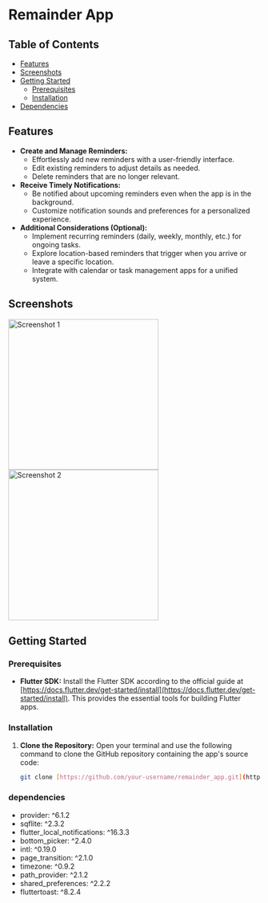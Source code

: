 # Remainder App

## Table of Contents

* [Features](#features)
* [Screenshots](#screenshots) 
* [Getting Started](#getting-started)
    * [Prerequisites](#prerequisites)
    * [Installation](#installation)
* [Dependencies](#dependencies)

## Features

* **Create and Manage Reminders:**
    * Effortlessly add new reminders with a user-friendly interface.
    * Edit existing reminders to adjust details as needed.
    * Delete reminders that are no longer relevant.
* **Receive Timely Notifications:**
    * Be notified about upcoming reminders even when the app is in the background.
    * Customize notification sounds and preferences for a personalized experience.
* **Additional Considerations (Optional):**
    * Implement recurring reminders (daily, weekly, monthly, etc.) for ongoing tasks.
    * Explore location-based reminders that trigger when you arrive or leave a specific location.
    * Integrate with calendar or task management apps for a unified system.

## Screenshots

<img src="https://github.com/aswin0221/Remainder-app/assets/104637660/ffe4ff67-e090-4c53-958b-dc3c08cc7742" width="300" alt="Screenshot 1"> <img src="https://github.com/aswin0221/Remainder-app/assets/104637660/3511e5c1-5c38-4246-9ccb-3cda9052a654" width="300" alt="Screenshot 2">

## Getting Started

### Prerequisites

* **Flutter SDK:** Install the Flutter SDK according to the official guide at [https://docs.flutter.dev/get-started/install](https://docs.flutter.dev/get-started/install). This provides the essential tools for building Flutter apps.

### Installation

1. **Clone the Repository:**
   Open your terminal and use the following command to clone the GitHub repository containing the app's source code:

   ```bash
   git clone [https://github.com/your-username/remainder_app.git](https://github.com/your-username/remainder_app.git)

### dependencies

  * provider: ^6.1.2
  * sqflite: ^2.3.2
  * flutter_local_notifications: ^16.3.3
  * bottom_picker: ^2.4.0
  * intl: ^0.19.0
  * page_transition: ^2.1.0
  * timezone: ^0.9.2
  * path_provider: ^2.1.2
  * shared_preferences: ^2.2.2
  * fluttertoast: ^8.2.4
